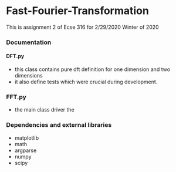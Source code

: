 # Fast-Fourier-Transformation
This is assignment 2 of Ecse 316 for 2/29/2020 Winter of 2020


### Documentation

#### DFT.py
- this class contains pure dft definition for one dimension and two dimensions
- it also define tests which were crucial during development.

### FFT.py
- the main class driver the


### Dependencies and external libraries
- matplotlib
- math
- argparse
- numpy
- scipy
